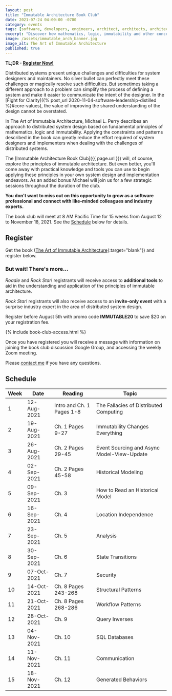 ```yaml
---
layout: post
title: "Immutable Architecture Book Club"
date: 2021-07-24 04:00:00 -0700
category: events
tags: [software, developers, engineers, architect, architects, architecture, immutable, immutability]
excerpt: "Discover how mathematics, logic, immutability and other concepts can give you an edge when designing and running distributed systems."
image: /assets/immutable_arch_banner.jpg
image_alt: The Art of Immutable Architecture
published: true
---
```


**TL;DR - [Register Now!](#register)**

Distributed systems present unique challenges and difficulties for system designers and maintainers. No silver bullet can perfectly meet these challenges or magically resolve such difficulties. But sometimes taking a different approach to a problem can simplify the process of defining a system and make it easier to communicate the intent of the designer. In the [Fight for Clarity]({% post_url 2020-11-04-software-leadership-distilled %}#core-values), the value of improving the shared understanding of the design cannot be overstated.

In The Art of Immutable Architecture, Michael L. Perry describes an approach to distributed system design based on fundamental principles of mathematics, logic and immutability. Applying the constraints and patterns described in the book can greatly reduce the effort required of system designers and implementers when dealing with the challenges of distributed systems.

The [Immutable Architecture Book Club]({{ page.url }}) will, of course, explore the principles of immutable architecture. But even better, you'll come away with practical knowledge and tools you can use to begin applying these principles in your own system design and implementation endeavors. As an added bonus Michael will join us for a few strategic sessions throughout the duration of the club.

**You don't want to miss out on this opportunity to grow as a software professional and connect with like-minded colleagues and industry experts.**

The book club will meet at 8 AM Pacific Time for 15 weeks from August 12 to November 18, 2021. See the [Schedule](#schedule) below for details.

## Register

Get the book ([The Art of Immutable Architecture](https://www.immutablearchitecture.com/){:target="blank"}) and register below.

### But wait! There's more...

*Roadie* and *Rock Star!* registrants will receive access to **additional tools** to aid in the understanding and application of the principles of immutable architecture.

*Rock Star!* registrants will also receive access to an **invite-only event** with a surprise industry expert in the area of distributed system design.

Register before August 5th with promo code **IMMUTABLE20** to save $20 on your registration fee.

{% include book-club-access.html %}

Once you have registered you will receive a message with information on joining the book club discussion Google Group, and accessing the weekly Zoom meeting.

Please [contact me](/contact) if you have any questions.

## Schedule

| Week | Date | Reading | Topic |
| - | - | - | - |
| 1 | 12-Aug-2021 | Intro and Ch. 1 Pages 1-8 | The Fallacies of Distributed Computing |
| 2 | 19-Aug-2021 | Ch. 1 Pages 9-27 | Immutability Changes Everything |
| 3 | 26-Aug-2021 | Ch. 2 Pages 29-45 | Event Sourcing and Async Model-View-Update |
| 4 | 02-Sep-2021 | Ch. 2 Pages 45-58 | Historical Modeling |
| 5 | 09-Sep-2021 | Ch. 3 | How to Read an Historical Model |
| 6 | 16-Sep-2021 | Ch. 4 | Location Independence |
| 7 | 23-Sep-2021 | Ch. 5 | Analysis |
| 8 | 30-Sep-2021 | Ch. 6 | State Transitions |
| 9 | 07-Oct-2021 | Ch. 7 | Security |
| 10 | 14-Oct-2021 | Ch. 8 Pages 243-268 | Structural Patterns |
| 11 | 21-Oct-2021 | Ch. 8 Pages 268-286 | Workflow Patterns |
| 12 | 28-Oct-2021 | Ch. 9 | Query Inverses |
| 13 | 04-Nov-2021 | Ch. 10 | SQL Databases |
| 14 | 11-Nov-2021 | Ch. 11 | Communication |
| 15 | 18-Nov-2021 | Ch. 12 | Generated Behaviors |
